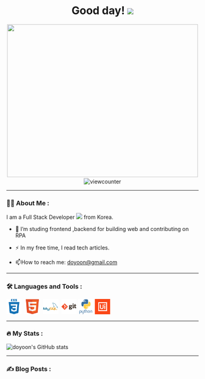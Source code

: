 <div id="header" align="center">
  <h1>
    Good day!
    <img src="https://media.giphy.com/media/hvRJCLFzcasrR4ia7z/giphy.gif" width="30px"/>
  </h1>
</div>

<div align="center">
  <img src="https://media.giphy.com/media/i1JHRZSXO9LZZDHqii/giphy.gif" width="500" height="400"/><br>
  <img src="https://komarev.com/ghpvc/?username=rick42600&style=flat-square&color=blue" alt="viewcounter"/>
</div>
 
---
### :man_technologist: About Me :
I am a Full Stack Developer <img src="https://media.giphy.com/media/WUlplcMpOCEmTGBtBW/giphy.gif" width="30"> from Korea.
- :telescope: I’m studing frontend ,backend for building web and contributing on RPA 

- :zap: In my free time, I read tech articles.

- :mailbox:How to reach me: doyoon@gmail.com<br>
---

### :hammer_and_wrench: Languages and Tools :
<div>
  <img src="https://github.com/devicons/devicon/blob/master/icons/css3/css3-plain-wordmark.svg"  title="CSS3" alt="CSS" width="40" height="40"/>&nbsp;
  <img src="https://github.com/devicons/devicon/blob/master/icons/html5/html5-original.svg" title="HTML5" alt="HTML" width="40" height="40"/>&nbsp;
  <img src="https://github.com/devicons/devicon/blob/master/icons/mysql/mysql-original-wordmark.svg" title="MySQL"  alt="MySQL" width="40" height="40"/>&nbsp;
  <img src="https://github.com/devicons/devicon/blob/master/icons/git/git-original-wordmark.svg" title="Git" **alt="Git" width="40" height="40"/>
  <img src="https://github.com/devicons/devicon/blob/master/icons/python/python-original-wordmark.svg" title="Git" **alt="Git" width="40" height="40"/>
  <img src="https://github.com/rick42600/rick42600/blob/main/image/uipathicon.png" title="Git" **alt="Git" width="40" height="40"/>
</div>

---

### :fire: My Stats :
![doyoon's GitHub stats](https://github-readme-stats.vercel.app/api?username=rick42600&theme=panda&show_icons=true)

---

### :writing_hand: Blog Posts :
 
